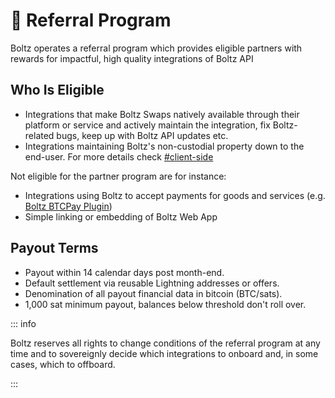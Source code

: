 # 🤝 Referral Program

Boltz operates a referral program which provides eligible partners with rewards
for impactful, high quality integrations of Boltz API

## Who Is Eligible

- Integrations that make Boltz Swaps natively available through their platform
  or service and actively maintain the integration, fix Boltz-related bugs, keep
  up with Boltz API updates etc.
- Integrations maintaining Boltz's non-custodial property down to the end-user.
  For more details check
  [#client-side](common-mistakes.md#client-side 'mention')

Not eligible for the partner program are for instance:

- Integrations using Boltz to accept payments for goods and services (e.g.
  [Boltz BTCPay Plugin](https://github.com/BoltzExchange/boltz-btcpay-plugin/))
- Simple linking or embedding of Boltz Web App

## Payout Terms

- Payout within 14 calendar days post month-end.
- Default settlement via reusable Lightning addresses or offers.
- Denomination of all payout financial data in bitcoin (BTC/sats).
- 1,000 sat minimum payout, balances below threshold don't roll over.

::: info

Boltz reserves all rights to change conditions of the referral program at any
time and to sovereignly decide which integrations to onboard and, in some cases,
which to offboard.

:::

